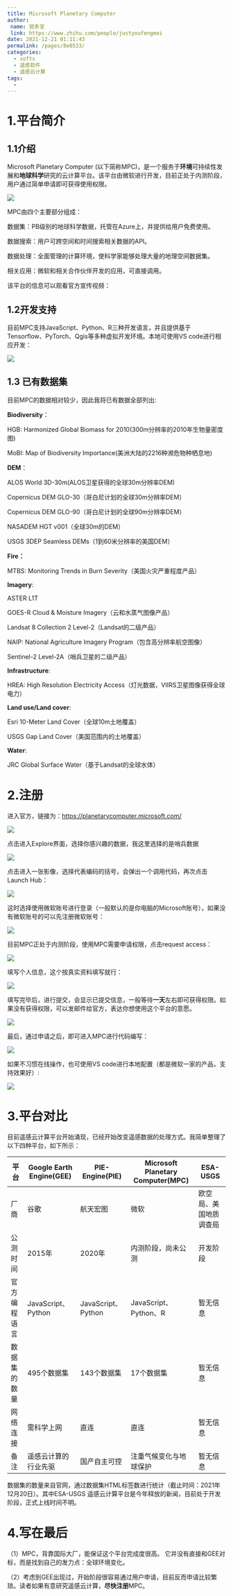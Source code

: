 ```yaml
---
title: Microsoft Planetary Computer
author:
 name: 锐多宝
 link: https://www.zhihu.com/people/justyoufengmei
date: 2021-12-21 01:11:43
permalink: /pages/8e8533/
categories:
  - softs
  - 遥感软件
  - 遥感云计算
tags:
  - 
---
```

# 1.平台简介

## 1.1介绍

Microsoft Planetary Computer (以下简称MPC)，是一个服务于**环境**可持续性发展和**地球科学**研究的云计算平台。该平台由微软进行开发，目前正处于内测阶段，用户通过简单申请即可获得使用权限。

![](http://pics.landcover100.com/pics//image/20211220225209.png)

MPC由四个主要部分组成：

数据集：PB级别的地球科学数据，托管在Azure上，并提供给用户免费使用。

数据搜索：用户可跨空间和时间搜索相关数据的API。

数据处理：全面管理的计算环境，使科学家能够处理大量的地理空间数据集。

相关应用：微软和相关合作伙伴开发的应用，可直接调用。

该平台的信息可以观看官方宣传视频：



## 1.2开发支持

目前MPC支持JavaScript、Python、R三种开发语言，并且提供基于Tensorflow、PyTorch、Qgis等多种虚拟开发环境。本地可使用VS code进行相应开发：

![](http://pics.landcover100.com/pics//image/20211220224006.png)

## 1.3 已有数据集

目前MPC的数据相对较少，因此我将已有数据全部列出:

**Biodiversity**：

HGB: Harmonized Global Biomass for 2010(300m分辨率的2010年生物量密度图)

MoBI: Map of Biodiversity Importance(美洲大陆的2216种濒危物种栖息地)

**DEM**：

ALOS World 3D-30m(ALOS卫星获得的全球30m分辨率DEM)

Copernicus DEM GLO-30（哥白尼计划的全球30m分辨率DEM）

Copernicus DEM GLO-90（哥白尼计划的全球90m分辨率DEM）

NASADEM HGT v001（全球30m的DEM）

USGS 3DEP Seamless DEMs（1到60米分辨率的美国DEM）

**Fire：**

MTBS: Monitoring Trends in Burn Severity（美国火灾严重程度产品）

**Imagery**:

ASTER L1T

GOES-R Cloud & Moisture Imagery（云和水蒸气图像产品）

Landsat 8 Collection 2 Level-2（Landsat的二级产品）

NAIP: National Agriculture Imagery Program（包含高分辨率航空图像）

Sentinel-2 Level-2A（哨兵卫星的二级产品）

**Infrastructure**:

HREA: High Resolution Electricity Access（灯光数据，VIIRS卫星图像获得全球电力）

**Land use/Land cover**:

Esri 10-Meter Land Cover（全球10m土地覆盖）

USGS Gap Land Cover（美国范围内的土地覆盖）

**Water**:

JRC Global Surface Water（基于Landsat的全球水体）

# 2.注册

进入官方，链接为：https://planetarycomputer.microsoft.com/

![](http://pics.landcover100.com/pics//image/20211220230340.png)

点击进入Explore界面，选择你感兴趣的数据，我这里选择的是哨兵数据

![](http://pics.landcover100.com/pics//image/20211220231117.png)

点击进入一张影像，选择代表编码的括号，会弹出一个调用代码，再次点击Launch Hub：

![](http://pics.landcover100.com/pics//image/20211220231359.png)

这时选择使用微软账号进行登录（一般默认的是你电脑的Microsoft账号），如果没有微软账号的可以先注册微软账号：

![](http://pics.landcover100.com/pics//image/20211220231527.png)

目前MPC正处于内测阶段，使用MPC需要申请权限，点击request access：

![](http://pics.landcover100.com/pics//image/20211220231859.png)

填写个人信息，这个按真实资料填写就行：

![](http://pics.landcover100.com/pics//image/20211220232045.png)

填写完毕后，进行提交，会显示已提交信息，一般等待**一天**左右即可获得权限。如果没有获得权限，可以发邮件给官方，表达你想使用这个平台的意愿。

![](http://pics.landcover100.com/pics//image/20211220232300.png)

最后，通过申请之后，即可进入MPC进行代码编写：

![](http://pics.landcover100.com/pics//image/20211220232516.png)

如果不习惯在线操作，也可使用VS code进行本地配置（都是微软一家的产品，支持效果好）:

![](http://pics.landcover100.com/pics//image/20211220232719.png)

# 3.平台对比

目前遥感云计算平台开始涌现，已经开始改变遥感数据的处理方式。我简单整理了以下四种平台，如下所示：

| 平台         | Google Earth Engine(GEE) | PIE-Engine(PIE)    | Microsoft Planetary Computer(MPC) | ESA-USGS               |
| ------------ | ------------------------ | ------------------ | --------------------------------- | ---------------------- |
| 厂商         | 谷歌                     | 航天宏图           | 微软                              | 欧空局、美国地质调查局 |
| 公测时间     | 2015年                   | 2020年             | 内测阶段，尚未公测                | 开发阶段               |
| 官方编程语言 | JavaScript、Python       | JavaScript、Python | JavaScript、Python、R             | 暂无信息               |
| 数据集的数量 | 495个数据集              | 143个数据集        | 17个数据集                        | 暂无信息               |
| 网络连接     | 需科学上网               | 直连               | 直连                              | 暂无信息               |
| 备注         | 遥感云计算的行业先驱     | 国产自主可控       | 注重气候变化与地球保护            | 暂无信息               |

数据集的数量来自官网，通过数据集HTML标签数进行统计（截止时间：2021年12月20日）。其中ESA-USGS 遥感云计算平台是今年释放的新闻，目前处于开发阶段，正式上线时间不明。

# 4.写在最后

（1）MPC，背靠国际大厂，能保证这个平台完成度很高。 它并没有直接和GEE对标，而是找到自己的发力点：全球环境变化。

（2）考虑到GEE出现过，开始阶段很容易通过用户申请，目前反而申请比较繁琐。读者如果有意研究遥感云计算，**尽快注册**MPC。

